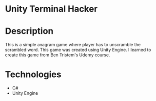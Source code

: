 # Unity Terminal Hacker

# Description
This is a simple anagram game where player has to unscramble the scrambled word. This game was created using Unity Engine. I learned to create this game
from Ben Tristem's Udemy course.

# Technologies
  * C#
  * Unity Engine
